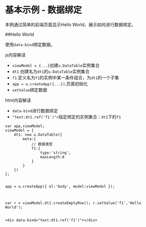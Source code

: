 # 基本示例 - 数据绑定

本例通过简单的前端页面显示Hello World，展示如何进行数据绑定。


##Hello World

使用`data-bind`绑定数据。

js内容解读

* `viewModel = {...}`创建`u.DataTable`实例集合
* `dt1` 创建名为`dt1`的`u.DataTable`实例集合
* `f1` 定义名为`f1`的实例中某一条件组合，为`dt1`的一个子集
* `app = u.createApp({...})`,页面初始化
* `setValue`绑定数据

html内容解读

* `data-bind`进行数据绑定
* `"text:dt1.ref('f1')">`指定绑定的实例集合：`dt1`下的`f1`

<div class="example-content"><script>window.onload = function(){var app,viewModel;
viewModel = {
    dt1: new u.DataTable({
        meta:{
            // 数据类型
            f1:{
                type:'string',
                maxLength:8
            }
        }
    })
};

app = u.createApp({
    el:'body',
    model:viewModel
});

var r = viewModel.dt1.createEmptyRow();
r.setValue('f1','Hello World');

}</script></div>
<div class="example-content"><div data-bind="text:dt1.ref('f1')"></div>
</div>
<div class="examples-code"><pre><code>var app,viewModel;
viewModel = {
    dt1: new u.DataTable({
        meta:{
            // 数据类型
            f1:{
                type:'string',
                maxLength:8
            }
        }
    })
};

app = u.createApp({
    el:'body',
    model:viewModel
});

var r = viewModel.dt1.createEmptyRow();
r.setValue('f1','Hello World');
</code></pre>
</div>
<div class="examples-code"><pre><code>&lt;div data-bind="text:dt1.ref('f1')">&lt;/div></code></pre>
</div>
